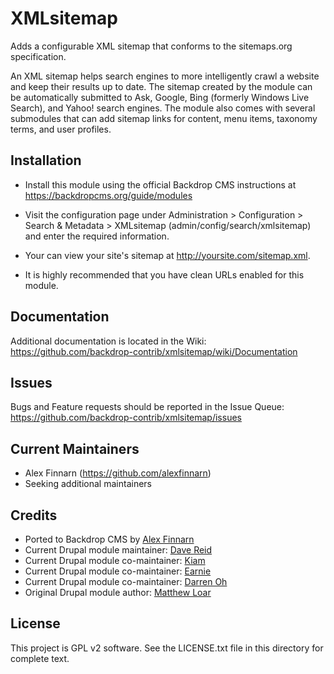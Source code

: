 XMLsitemap
==========

Adds a configurable XML sitemap that conforms to the sitemaps.org specification.

An XML sitemap helps search engines to more intelligently crawl a website and
keep their results up to date. The sitemap created by the module can be
automatically submitted to Ask, Google, Bing (formerly Windows Live Search),
and Yahoo! search engines. The module also comes with several submodules that
can add sitemap links for content, menu items, taxonomy terms, and user
profiles.


Installation
------------

- Install this module using the official Backdrop CMS instructions at
  https://backdropcms.org/guide/modules

- Visit the configuration page under Administration > Configuration >
  Search & Metadata > XMLsitemap (admin/config/search/xmlsitemap) and enter the
  required information.

- Your can view your site's sitemap at http://yoursite.com/sitemap.xml.

- It is highly recommended that you have clean URLs enabled for this module.


Documentation
-------------

Additional documentation is located in the Wiki:
https://github.com/backdrop-contrib/xmlsitemap/wiki/Documentation


Issues
------

Bugs and Feature requests should be reported in the Issue Queue:
https://github.com/backdrop-contrib/xmlsitemap/issues


Current Maintainers
-------------------

- Alex Finnarn (https://github.com/alexfinnarn)
- Seeking additional maintainers


Credits
-------

- Ported to Backdrop CMS by [Alex Finnarn](https://github.com/alexfinnarn)
- Current Drupal module maintainer: [Dave Reid](http://drupal.org/user/53892)
- Current Drupal module co-maintainer: [Kiam](http://drupal.org/user/55077)
- Current Drupal module co-maintainer: [Earnie](http://drupal.org/user/86710)
- Current Drupal module co-maintainer: [Darren Oh](http://drupal.org/user/30772)
- Original Drupal module author: [Matthew Loar](http://drupal.org/user/24879)


License
-------

This project is GPL v2 software. See the LICENSE.txt file in this directory for
complete text.


